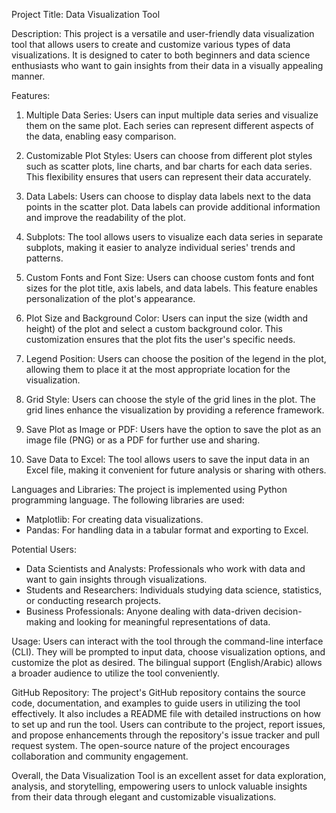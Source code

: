 Project Title: Data Visualization Tool

Description:
This project is a versatile and user-friendly data visualization tool that allows users to create and customize various types of data visualizations. It is designed to cater to both beginners and data science enthusiasts who want to gain insights from their data in a visually appealing manner.

Features:
1. Multiple Data Series: Users can input multiple data series and visualize them on the same plot. Each series can represent different aspects of the data, enabling easy comparison.

2. Customizable Plot Styles: Users can choose from different plot styles such as scatter plots, line charts, and bar charts for each data series. This flexibility ensures that users can represent their data accurately.

3. Data Labels: Users can choose to display data labels next to the data points in the scatter plot. Data labels can provide additional information and improve the readability of the plot.

4. Subplots: The tool allows users to visualize each data series in separate subplots, making it easier to analyze individual series' trends and patterns.

5. Custom Fonts and Font Size: Users can choose custom fonts and font sizes for the plot title, axis labels, and data labels. This feature enables personalization of the plot's appearance.

6. Plot Size and Background Color: Users can input the size (width and height) of the plot and select a custom background color. This customization ensures that the plot fits the user's specific needs.

7. Legend Position: Users can choose the position of the legend in the plot, allowing them to place it at the most appropriate location for the visualization.

8. Grid Style: Users can choose the style of the grid lines in the plot. The grid lines enhance the visualization by providing a reference framework.

9. Save Plot as Image or PDF: Users have the option to save the plot as an image file (PNG) or as a PDF for further use and sharing.

10. Save Data to Excel: The tool allows users to save the input data in an Excel file, making it convenient for future analysis or sharing with others.

Languages and Libraries:
The project is implemented using Python programming language. The following libraries are used:
- Matplotlib: For creating data visualizations.
- Pandas: For handling data in a tabular format and exporting to Excel.

Potential Users:
- Data Scientists and Analysts: Professionals who work with data and want to gain insights through visualizations.
- Students and Researchers: Individuals studying data science, statistics, or conducting research projects.
- Business Professionals: Anyone dealing with data-driven decision-making and looking for meaningful representations of data.

Usage:
Users can interact with the tool through the command-line interface (CLI). They will be prompted to input data, choose visualization options, and customize the plot as desired. The bilingual support (English/Arabic) allows a broader audience to utilize the tool conveniently.

GitHub Repository:
The project's GitHub repository contains the source code, documentation, and examples to guide users in utilizing the tool effectively. It also includes a README file with detailed instructions on how to set up and run the tool. Users can contribute to the project, report issues, and propose enhancements through the repository's issue tracker and pull request system. The open-source nature of the project encourages collaboration and community engagement.

Overall, the Data Visualization Tool is an excellent asset for data exploration, analysis, and storytelling, empowering users to unlock valuable insights from their data through elegant and customizable visualizations.

